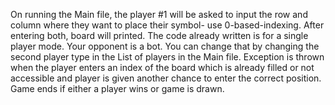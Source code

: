 On running the Main file, the player #1 will be asked to input the row and column where they want to place their symbol- use 0-based-indexing. After entering both, board will printed.
The code already written is for a single player mode. Your opponent is a bot.
You can change that by changing the second player type in the List of players in the Main file.
Exception is thrown when the player enters an index of the board which is already filled or not accessible and player is given another chance to enter the correct position.
Game ends if either a player wins or game is drawn.

